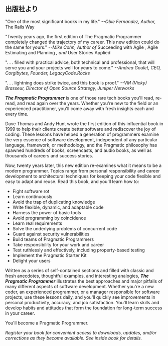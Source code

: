 ## 出版社より

"One of the most significant books in my life." _--Obie Fernandez, Author,_ The Rails Way

"Twenty years ago, the first edition of The Pragmatic Programmer completely changed the trajectory of my career. This new edition could do the same for yours." _--Mike Cohn, Author of_ Succeeding with Agile _,_ Agile Estimating and Planning _, and_ User Stories Applied

". . . filled with practical advice, both technical and professional, that will serve you and your projects well for years to come." _--Andrea Goulet, CEO, Corgibytes, Founder, LegacyCode.Rocks_

". . . lightning does strike twice, and this book is proof." _--VM (Vicky) Brasseur, Director of Open Source Strategy, Juniper Networks_

_**The Pragmatic Programmer**_ is one of those rare tech books you'll read, re-read, and read again over the years. Whether you're new to the field or an experienced practitioner, you'll come away with fresh insights each and every time.

Dave Thomas and Andy Hunt wrote the first edition of this influential book in 1999 to help their clients create better software and rediscover the joy of coding. These lessons have helped a generation of programmers examine the very essence of software development, independent of any particular language, framework, or methodology, and the Pragmatic philosophy has spawned hundreds of books, screencasts, and audio books, as well as thousands of careers and success stories.

Now, twenty years later, this new edition re-examines what it means to be a modern programmer. Topics range from personal responsibility and career development to architectural techniques for keeping your code flexible and easy to adapt and reuse. Read this book, and you'll learn how to:

- Fight software rot
- Learn continuously
- Avoid the trap of duplicating knowledge
- Write flexible, dynamic, and adaptable code
- Harness the power of basic tools
- Avoid programming by coincidence
- Learn real requirements
- Solve the underlying problems of concurrent code
- Guard against security vulnerabilities
- Build teams of Pragmatic Programmers
- Take responsibility for your work and career
- Test ruthlessly and effectively, including property-based testing
- Implement the Pragmatic Starter Kit
- Delight your users

Written as a series of self-contained sections and filled with classic and fresh anecdotes, thoughtful examples, and interesting analogies, _**The Pragmatic Programmer**_ illustrates the best approaches and major pitfalls of many different aspects of software development. Whether you're a new coder, an experienced programmer, or a manager responsible for software projects, use these lessons daily, and you'll quickly see improvements in personal productivity, accuracy, and job satisfaction. You'll learn skills and develop habits and attitudes that form the foundation for long-term success in your career.

You'll become a Pragmatic Programmer.

_Register your book for convenient access to downloads, updates, and/or corrections as they become available. See inside book for details._
